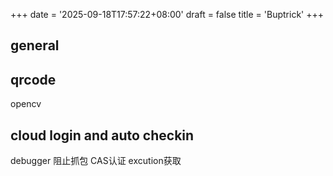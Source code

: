 +++
date = '2025-09-18T17:57:22+08:00'
draft = false
title = 'Buptrick'
+++
## general
## qrcode
opencv
## cloud login and auto checkin
debugger 阻止抓包
CAS认证
excution获取